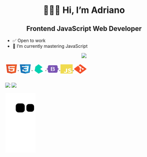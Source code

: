 <h1 align="center">👩🏻‍💻 Hi, I’m Adriano</h1> 
<h2 align="center">Frontend JavaScript Web Developer</h2> 


- ✅ Open to work
- 🌱 I’m currently mastering JavaScript

 
 <div align="center">
  <a href="https://github.com/AdrianoEscarabote">
  <img height="180em" src="https://github-readme-stats.vercel.app/api/top-langs/?username=AdrianoEscarabote&layout=compact&langs_count=7&theme=dark"/>
</div>

  <div style="display: inline_block"><br>
    <img align="center" alt="Adriano-HTML" height="30" width="40" src="https://raw.githubusercontent.com/devicons/devicon/master/icons/html5/html5-original.svg">
  <img align="center" alt="Adriano-CSS" height="30" width="40" src="https://raw.githubusercontent.com/devicons/devicon/master/icons/css3/css3-original.svg">
    <img align="center" alt="Adriano-Bulma" height="30" width="40" src="https://raw.githubusercontent.com/devicons/devicon/master/icons/bulma/bulma-plain.svg">
    <img align="center" alt="Adriano-Bootstrap" height="30" width="40"  src="https://raw.githubusercontent.com/devicons/devicon/master/icons/bootstrap/bootstrap-plain.svg">
   <img align="center" alt="Adriano-Js" height="30" width="40" src="https://raw.githubusercontent.com/devicons/devicon/master/icons/javascript/javascript-plain.svg">
   <img align="center" alt="Adriano-Js" height="30" width="40" src="https://raw.githubusercontent.com/devicons/devicon/master/icons/git/git-plain.svg">
  

##

<div>
  <a href="https://www.linkedin.com/in/adriano-escarabote-944b02233/"><img src="https://img.shields.io/badge/LinkedIn-0077B5?style=for-the-badge&logo=linkedin&logoColor=white" target="_blank"></a>
  <a href="https://instagram.com/ogdrian" target="_blank"><img src="https://img.shields.io/badge/-Instagram-%23E4405F?style=for-the-badge&logo=instagram&logoColor=white" target="_blank"></a>

  ![Snake animation](https://github.com/AdrianoEscarabote/AdrianoEscarabote/blob/output/github-contribution-grid-snake.svg)
 
</div>

